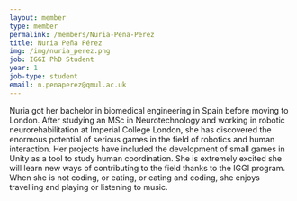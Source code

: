 ```yaml
---
layout: member
type: member
permalink: /members/Nuria-Pena-Perez
title: Nuria Peña Pérez
img: /img/nuria_perez.png
job: IGGI PhD Student
year: 1
job-type: student
email: n.penaperez@qmul.ac.uk
---
```


Nuria got her bachelor in biomedical engineering in Spain before moving to London. After studying an MSc in Neurotechnology and working in robotic neurorehabilitation at Imperial College London, she has discovered the enormous potential of serious games in the field of robotics and human interaction. Her projects have included the development of small games in Unity as a tool to study human coordination. She is extremely excited she will learn new ways of contributing to the field thanks to the IGGI program. When she is not coding, or eating, or eating and coding, she enjoys travelling and playing or listening to music.